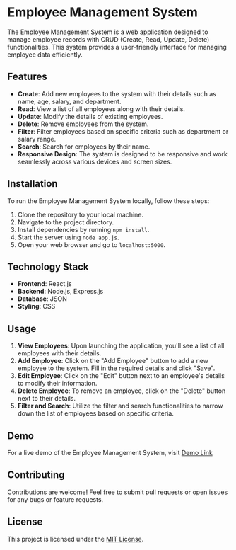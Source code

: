 # Employee Management System

The Employee Management System is a web application designed to manage employee records with CRUD (Create, Read, Update, Delete) functionalities. This system provides a user-friendly interface for managing employee data efficiently.

## Features

- **Create**: Add new employees to the system with their details such as name, age, salary, and department.
- **Read**: View a list of all employees along with their details.
- **Update**: Modify the details of existing employees.
- **Delete**: Remove employees from the system.
- **Filter**: Filter employees based on specific criteria such as department or salary range.
- **Search**: Search for employees by their name.
- **Responsive Design**: The system is designed to be responsive and work seamlessly across various devices and screen sizes.

## Installation

To run the Employee Management System locally, follow these steps:

1. Clone the repository to your local machine.
2. Navigate to the project directory.
3. Install dependencies by running `npm install`.
4. Start the server using `node app.js`.
5. Open your web browser and go to `localhost:5000`.

## Technology Stack

- **Frontend**: React.js
- **Backend**: Node.js, Express.js
- **Database**: JSON
- **Styling**: CSS

## Usage

1. **View Employees**: Upon launching the application, you'll see a list of all employees with their details.
2. **Add Employee**: Click on the "Add Employee" button to add a new employee to the system. Fill in the required details and click "Save".
3. **Edit Employee**: Click on the "Edit" button next to an employee's details to modify their information.
4. **Delete Employee**: To remove an employee, click on the "Delete" button next to their details.
5. **Filter and Search**: Utilize the filter and search functionalities to narrow down the list of employees based on specific criteria.

## Demo

For a live demo of the Employee Management System, visit [Demo Link](#)  <!-- Replace "#" with your actual demo website URL -->

## Contributing

Contributions are welcome! Feel free to submit pull requests or open issues for any bugs or feature requests.

## License

This project is licensed under the [MIT License](LICENSE).
